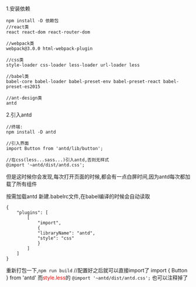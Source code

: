 1.安装依赖
```
npm install -D 依赖包
//react类
react react-dom react-router-dom 

//webpack类
webpack@3.0.0 html-webpack-plugin 

//css类
style-loader css-loader less-loader url-loader less

//babel类
babel-core babel-loader babel-preset-env babel-preset-react babel-preset-es2015

//ant-design类
antd 
```

2.引入antd
```
//终端:
npm install -D antd

//引入界面
import Button from 'antd/lib/button';

//在css(less...sass...)引入antd,否则无样式
@import '~antd/dist/antd.css';
```
但是这时候你会发现,每次打开页面的时候,都会有一点白屏时间,因为antd每次都加载了所有组件

按需加载antd
新建.babelrc文件,在babel编译的时候会自动读取
```
{
	"plugins": [
		[
            "import",
            {
            "libraryName": "antd",
            "style": "css"
            }
        ]
	]
}
```
重新打包一下,```npm run build```
//配置好之后就可以直接import了
import { Button } from 'antd'
而<font color="red">style.less</font>的
```@import '~antd/dist/antd.css';```
也可以注释掉了




